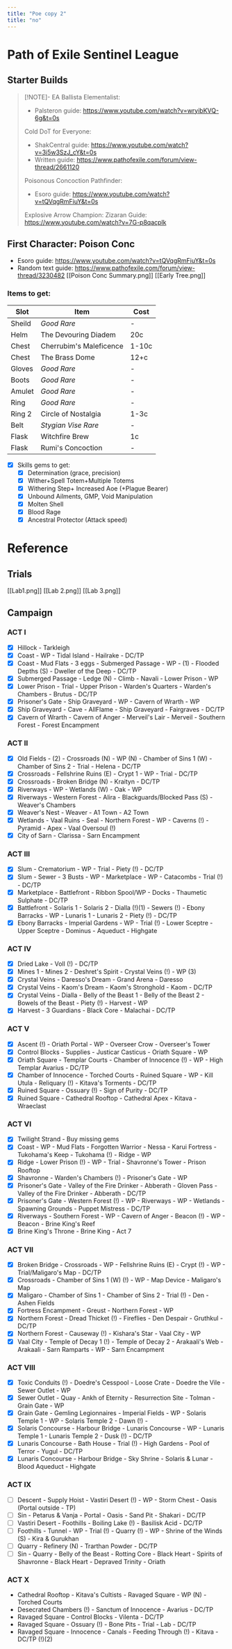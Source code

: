 ```yaml
---
title: "Poe copy 2"
title: "no"
---
```


# Path of Exile Sentinel League
## Starter Builds
> [!NOTE]-
> EA Ballista Elementalist:
> - Palsteron guide: https://www.youtube.com/watch?v=wryibKVQ-6g&t=0s
>
>
> Cold DoT for Everyone:
> - ShakCentral guide: https://www.youtube.com/watch?v=3i5w3SzJ_cY&t=0s
> - Written guide: https://www.pathofexile.com/forum/view-thread/2661120
>
>
> Poisonous Concoction Pathfinder:
> - Esoro guide: https://www.youtube.com/watch?v=tQVqgRmFiuY&t=0s
>
> Explosive Arrow Champion:
> Zizaran Guide: https://www.youtube.com/watch?v=7G-p8qacplk

## First Character: Poison Conc
- Esoro guide: https://www.youtube.com/watch?v=tQVqgRmFiuY&t=0s
- Random text guide: https://www.pathofexile.com/forum/view-thread/3230482
[[Poison Conc Summary.png]]
[[Early Tree.png]]
### Items to get:
Slot  |Item                     |Cost
------|-------------------------|---
Sheild|*Good Rare*              |-
Helm  |The Devouring Diadem     |20c
Chest |Cherrubim's Maleficence  |1-10c
Chest |The Brass Dome           |12+c
Gloves|*Good Rare*              |-
Boots |*Good Rare*              |-
Amulet|*Good Rare*              |-
Ring  |*Good Rare*              |-
Ring 2|Circle of Nostalgia      |1-3c
Belt  |*Stygian Vise Rare*      |-
Flask |Witchfire Brew           |1c
Flask |Rumi's Concoction        |-

 - [x] Skills gems to get:
    - [x] Determination (grace, precision)
    - [x] Wither+Spell Totem+Multiple Totems
    - [x] Withering Step+ Increased Aoe (+Plague Bearer)
    - [x] Unbound Ailments, GMP, Void Manipulation
    - [x] Molten Shell
    - [x] Blood Rage
    - [x] Ancestral Protector (Attack speed)

# Reference
## Trials
[[Lab1.png]]
[[Lab 2.png]]
[[Lab 3.png]]

## Campaign
### ACT I
- [x] Hillock - Tarkleigh
- [x] Coast - WP - Tidal Island - Hailrake - DC/TP
- [x] Coast - Mud Flats - 3 eggs - Submerged Passage - WP - (1) - Flooded Depths (S) - Dweller of the Deep - DC/TP
- [x] Submerged Passage - Ledge (N) - Climb - Navali - Lower Prison - WP
- [x] Lower Prison - Trial - Upper Prison - Warden's Quarters - Warden's Chambers - Brutus - DC/TP
- [x] Prisoner's Gate - Ship Graveyard - WP - Cavern of Wrarth - WP
- [x] Ship Graveyard - Cave - AllFlame - Ship Graveyard - Fairgraves - DC/TP
- [x] Cavern of Wrarth - Cavern of Anger - Merveil's Lair - Merveil - Southern Forest - Forest Encampment

### ACT II
- [x] Old Fields - (2) - Crossroads (N) - WP (N) - Chamber of Sins 1 (W) - Chamber of Sins 2 - Trial - Helena - DC/TP
- [x] Crossroads - Fellshrine Ruins (E) - Crypt 1 - WP - Trial - DC/TP
- [x] Crossroads - Broken Bridge (N) - Kraityn - DC/TP
- [x] Riverways - WP - Wetlands (W) - Oak - WP
- [x] Riverways - Western Forest - Alira - Blackguards/Blocked Pass (S) - Weaver's Chambers
- [x] Weaver's Nest - Weaver - A1 Town - A2 Town
- [x] Wetlands - Vaal Ruins - Seal - Northern Forest - WP - Caverns (!) - Pyramid - Apex - Vaal Oversoul (!)
- [x] City of Sarn - Clarissa - Sarn Encampment
### ACT III
- [x] Slum - Crematorium - WP - Trial - Piety (!) - DC/TP
- [x] Slum - Sewer - 3 Busts - WP - Marketplace - WP - Catacombs - Trial (!) - DC/TP
- [x] Marketplace - Battlefront - Ribbon Spool/WP - Docks - Thaumetic Sulphate - DC/TP
- [x] Battlefront - Solaris 1 - Solaris 2 - Dialla (!)(1) - Sewers (!) - Ebony Barracks - WP - Lunaris 1 - Lunaris 2 - Piety (!) - DC/TP
- [x] Ebony Barracks - Imperial Gardens - WP - Trial (!) - Lower Sceptre - Upper Sceptre - Dominus - Aqueduct - Highgate
### ACT IV
- [x] Dried Lake - Voll (!) - DC/TP
- [x] Mines 1 - Mines 2 - Deshret's Spirit - Crystal Veins (!) - WP (3)
- [x] Crystal Veins - Daresso's Dream - Grand Arena - Daresso
- [x] Crystal Veins - Kaom's Dream - Kaom's Stronghold - Kaom - DC/TP
- [x] Crystal Veins - Dialla - Belly of the Beast 1 - Belly of the Beast 2 - Bowels of the Beast - Piety (!) - Harvest - WP
- [x] Harvest - 3 Guardians - Black Core - Malachai - DC/TP
### ACT V
- [x] Ascent (!) - Oriath Portal - WP - Overseer Crow - Overseer's Tower
- [x] Control Blocks - Supplies - Justicar Casticus - Oriath Square - WP
- [x] Oriath Square - Templar Courts - Chamber of Innocence (!) - WP - High Templar Avarius - DC/TP
- [x] Chamber of Innocence - Torched Courts - Ruined Square - WP - Kill Utula - Reliquary (!) - Kitava's Torments - DC/TP
- [x] Ruined Square - Ossuary (!) - Sign of Purity - DC/TP
- [x] Ruined Square - Cathedral Rooftop - Cathedral Apex - Kitava - Wraeclast
### ACT VI

- [x] Twilight Strand - Buy missing gems
- [x] Coast - WP - Mud Flats - Forgotten Warrior - Nessa - Karui Fortress - Tukohama's Keep - Tukohama (!) - Ridge - WP
- [x] Ridge - Lower Prison (!) - WP - Trial - Shavronne's Tower - Prison Rooftop
- [x] Shavronne - Warden's Chambers (!) - Prisoner's Gate - WP
- [x] Prisoner's Gate - Valley of the Fire Drinker - Abberath - Gloven Pass - Valley of the Fire Drinker - Abberath - DC/TP
- [x] Prisoner's Gate - Western Forest (!) - WP - Riverways - WP - Wetlands - Spawning Grounds - Puppet Mistress - DC/TP
- [x] Riverways - Southern Forest - WP - Cavern of Anger - Beacon (!) - WP - Beacon - Brine King's Reef
- [x] Brine King's Throne - Brine King - Act 7

### ACT VII
- [x] Broken Bridge - Crossroads - WP - Fellshrine Ruins (E) - Crypt (!) - WP - Trial/Maligaro's Map - DC/TP
- [x] Crossroads - Chamber of Sins 1 (W) (!) - WP - Map Device - Maligaro's Map
- [x] Maligaro - Chamber of Sins 1 - Chamber of Sins 2 - Trial (!) - Den - Ashen Fields
- [x] Fortress Encampment - Greust - Northern Forest - WP
- [x] Northern Forest - Dread Thicket (!) - Fireflies - Den Despair - Gruthkul - DC/TP
- [x] Northern Forest - Causeway (!) - Kishara's Star - Vaal City - WP
- [x] Vaal City - Temple of Decay 1 (!) - Temple of Decay 2 - Arakaali's Web - Arakaali - Sarn Ramparts - WP - Sarn Encampment

### ACT VIII
- [x] Toxic Conduits (!) - Doedre's Cesspool - Loose Crate - Doedre the Vile - Sewer Outlet - WP
- [x] Sewer Outlet - Quay - Ankh of Eternity - Resurrection Site - Tolman - Grain Gate - WP
- [x] Grain Gate - Gemling Legionnaires - Imperial Fields - WP - Solaris Temple 1 - WP - Solaris Temple 2 -  Dawn (!) -
- [x] Solaris Concourse - Harbour Bridge - Lunaris Concourse - WP - Lunaris Temple 1 - Lunaris Temple 2 - Dusk (!) - DC/TP
- [x] Lunaris Concourse - Bath House - Trial (!) - High Gardens - Pool of Terror - Yugul - DC/TP
- [x] Lunaris Concourse - Harbour Bridge - Sky Shrine - Solaris & Lunar - Blood Aqueduct - Highgate

### ACT IX
- [ ] Descent - Supply Hoist - Vastiri Desert (!) - WP - Storm Chest - Oasis (Portal outside - TP)
- [ ] Sin - Petarus & Vanja - Portal - Oasis - Sand Pit - Shakari - DC/TP
- [ ] Vastiri Desert - Foothills - Boiling Lake (!) - Basilisk Acid - DC/TP
- [ ] Foothills - Tunnel - WP - Trial (!) - Quarry (!) - WP - Shrine of the Winds (S) - Kira & Gurukhan
- [ ] Quarry - Refinery (N) - Trarthan Powder - DC/TP
- [ ] Sin - Quarry - Belly of the Beast - Rotting Core - Black Heart - Spirits of Shavronne - Black Heart - Depraved Trinity - Oriath
### ACT X
- Cathedral Rooftop - Kitava's Cultists - Ravaged Square - WP (N) - Torched Courts
- Desecrated Chambers (!) - Sanctum of Innocence - Avarius - DC/TP
- Ravaged Square - Control Blocks - Vilenta - DC/TP
- Ravaged Square - Ossuary (!) - Bone Pits - Trial - Lab - DC/TP
- Ravaged Square - Innocence - Canals - Feeding Through (!) - Kitava - DC/TP (!)(2)
